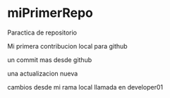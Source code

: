 # miPrimerRepo

Paractica de repositorio

Mi primera contribucion local para github

un commit mas desde github

una actualizacion nueva

cambios desde mi rama local llamada en developer01